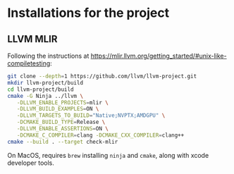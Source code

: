 # Installations for the project

## LLVM MLIR

Following the instructions at <https://mlir.llvm.org/getting_started/#unix-like-compiletesting>:

```bash
git clone --depth=1 https://github.com/llvm/llvm-project.git
mkdir llvm-project/build
cd llvm-project/build
cmake -G Ninja ../llvm \
   -DLLVM_ENABLE_PROJECTS=mlir \
   -DLLVM_BUILD_EXAMPLES=ON \
   -DLLVM_TARGETS_TO_BUILD="Native;NVPTX;AMDGPU" \
   -DCMAKE_BUILD_TYPE=Release \
   -DLLVM_ENABLE_ASSERTIONS=ON \
   -DCMAKE_C_COMPILER=clang -DCMAKE_CXX_COMPILER=clang++
cmake --build . --target check-mlir
```

On MacOS, requires `brew` installing `ninja` and `cmake`, along with xcode developer tools.

